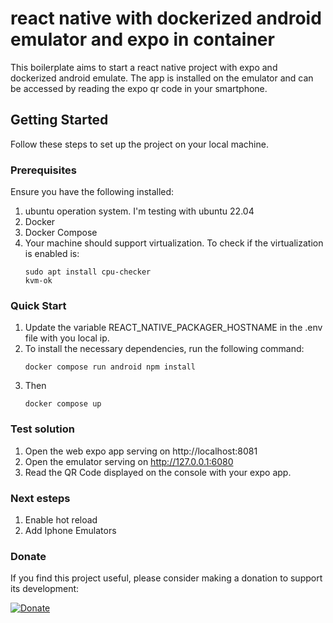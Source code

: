 
# react native with dockerized android emulator and expo in container

This boilerplate aims to start a react native project with expo and dockerized android emulate. The app is installed on the emulator and can be accessed by reading the expo qr code in your smartphone.

## Getting Started

Follow these steps to set up the project on your local machine.

### Prerequisites

Ensure you have the following installed:
1. ubuntu operation system. I'm testing with ubuntu 22.04
2. Docker
3. Docker Compose
4. Your machine should support virtualization. To check if the virtualization is enabled is:
    ```
    sudo apt install cpu-checker
    kvm-ok
    ```

### Quick Start

1. Update the variable REACT_NATIVE_PACKAGER_HOSTNAME in the .env file with you local ip.
2. To install the necessary dependencies, run the following command: 
    ```
    docker compose run android npm install
    ```
3. Then
    ```
    docker compose up
    ```

### Test solution

1. Open the web expo app serving on http://localhost:8081
2. Open the emulator serving on http://127.0.0.1:6080
3. Read the QR Code displayed on the console with your expo app.


### Next esteps
1. Enable hot reload
2. Add Iphone Emulators


### Donate

If you find this project useful, please consider making a donation to support its development:

[![Donate](https://www.paypalobjects.com/en_US/i/btn/btn_donate_LG.gif)](https://www.paypal.com/donate/?hosted_button_id=MAYU76Y6THDZY)